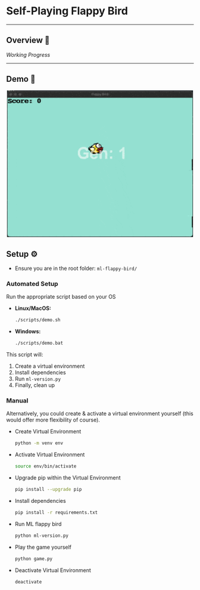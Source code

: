 


# Self-Playing Flappy Bird 

 
<hr>

## Overview 📌

*Working Progress*

<hr>


## Demo 📸

<p align="center">
  <img src="Assets/demo.gif" width="500" alt="Demo">
</p>


## Setup ⚙️

- Ensure you are in the root folder: `ml-flappy-bird/`

### Automated Setup

Run the appropriate script based on your OS

- **Linux/MacOS:**
    ```bash
    ./scripts/demo.sh
    ```

- **Windows:**
    ```bash
    ./scripts/demo.bat
    ```
This script will:
1. Create a virtual environment
2. Install dependencies
3. Run `ml-version.py`
4. Finally, clean up

### Manual

Alternatively, you could create & activate a virtual environment yourself (this would offer more flexibility of course).

- Create Virtual Environment
    ```bash
    python -m venv env
    ```
- Activate Virtual Environment
    ```bash
    source env/bin/activate
    ```
- Upgrade pip within the Virtual Environment
    ```bash
    pip install --upgrade pip
    ```
- Install dependencies
    ```bash
    pip install -r requirements.txt
    ```

- Run ML flappy bird
    ```bash
    python ml-version.py
    ```

- Play the game yourself
    ```bash
    python game.py
    ```

- Deactivate Virtual Environment
    ```bash
    deactivate
    ```
